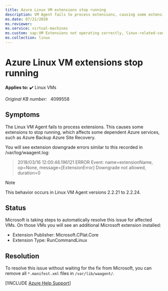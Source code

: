 ```yaml
---
title: Azure Linux VM extensions stop running
description: VM Agent fails to process extensions, causing some extensions to stop running and affecting some dependent services, such as Azure Site Recovery.
ms.date: 07/21/2020
ms.reviewer: 
ms.service: virtual-machines
ms.custom: sap:VM Extensions not operating correctly, linux-related-content
ms.collection: linux
---
```

# Azure Linux VM extensions stop running

**Applies to:** :heavy_check_mark: Linux VMs

_Original KB number:_ &nbsp; 4099558

## Symptoms

The Linux VM Agent fails to process extensions. This causes some extensions to stop running, which affects some dependent Azure services, such as Azure Backup Azure Site Recovery.

You will see extension downgrade errors similar to this recorded in /var/log/waagent.log:

> 2018/03/16 12:00:46.196121 ERROR Event: name=extensionName, op=None, message=[ExtensionError] Downgrade not allowed, duration=0

> [!NOTE]
> This behavior occurs in Linux VM Agent versions 2.2.21 to 2.2.24.

## Status

Microsoft is taking steps to automatically resolve this issue for affected VMs. On those VMs you will see an additional Microsoft extension installed:  

- Extension Publisher: Microsoft.CPlat.Core
- Extension Type: RunCommandLinux  

## Resolution

To resolve this issue without waiting for the fix from Microsoft, you can remove all `*.manifest.xml` files in `/var/lib/waagent/`.

[!INCLUDE [Azure Help Support](../../../includes/azure-help-support.md)]
